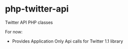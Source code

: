 php-twitter-api
===============

Twitter API PHP classes

For now:
* Provides Application Only Api calls for Twitter 1.1 library



